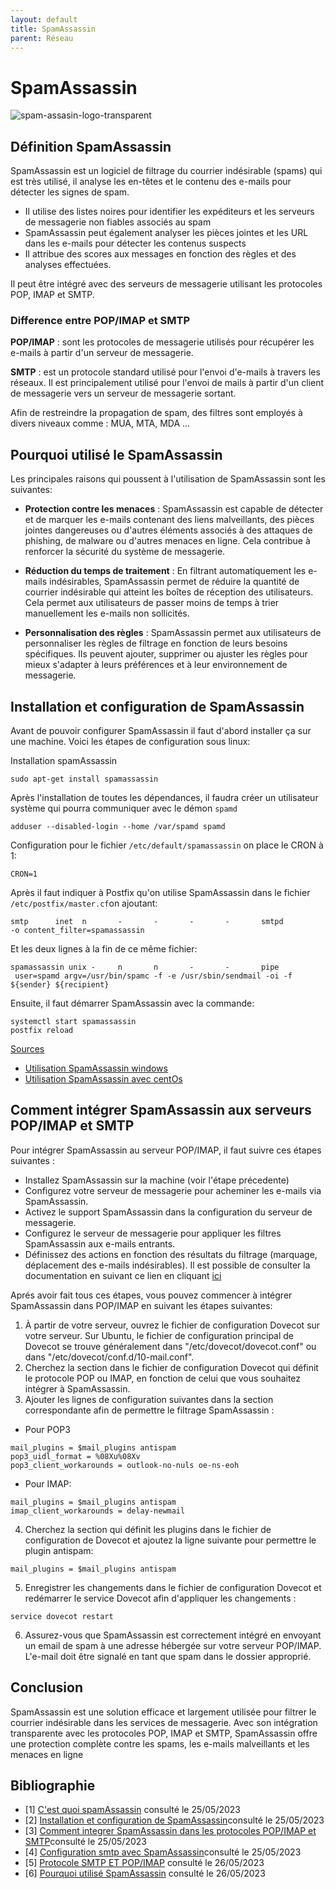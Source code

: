 ```yaml
---
layout: default
title: SpamAssassin
parent: Réseau
---
```


# SpamAssassin

![spam-assasin-logo-transparent](https://github.com/HaAymar/Wiki-TI/assets/71372488/1942bfb7-2f7b-4608-86ca-b60ff8112e35)

## Définition SpamAssassin
SpamAssassin est un logiciel de filtrage du courrier indésirable (spams) qui est très utilisé, il analyse les en-têtes et le contenu des e-mails pour détecter les signes de spam.
- Il utilise des listes noires pour identifier les expéditeurs et les serveurs de messagerie non fiables associés au spam
- SpamAssassin peut également analyser les pièces jointes et les URL dans les e-mails pour détecter les contenus suspects
- Il attribue des scores aux messages en fonction des règles et des analyses effectuées.

Il peut être intégré avec des serveurs de messagerie utilisant les protocoles POP, IMAP et SMTP.
### Difference entre POP/IMAP et SMTP

<b>POP/IMAP</b> : sont les protocoles de messagerie utilisés pour récupérer les e-mails à partir d'un serveur de messagerie.

<b>SMTP</b> :  est un protocole standard utilisé pour l'envoi d'e-mails à travers les réseaux. Il est principalement utilisé pour l'envoi de mails à partir d'un client de messagerie vers un serveur de messagerie sortant.

Afin de restreindre la propagation de spam, des filtres sont employés à divers niveaux comme : MUA, MTA, MDA ...
## Pourquoi utilisé le SpamAssassin

Les principales raisons qui poussent à l'utilisation de SpamAssassin sont les suivantes:

- <b>Protection contre les menaces</b> : SpamAssassin est capable de détecter et de marquer les e-mails contenant des liens malveillants, des pièces jointes dangereuses ou d'autres éléments associés à des attaques de phishing, de malware ou d'autres menaces en ligne. Cela contribue à renforcer la sécurité du système de messagerie.

- <b>Réduction du temps de traitement</b> : En filtrant automatiquement les e-mails indésirables, SpamAssassin permet de réduire la quantité de courrier indésirable qui atteint les boîtes de réception des utilisateurs. Cela permet aux utilisateurs de passer moins de temps à trier manuellement les e-mails non sollicités.

- <b>Personnalisation des règles</b> : SpamAssassin permet aux utilisateurs de personnaliser les règles de filtrage en fonction de leurs besoins spécifiques. Ils peuvent ajouter, supprimer ou ajuster les règles pour mieux s'adapter à leurs préférences et à leur environnement de messagerie.

## Installation et configuration de SpamAssassin
Avant de pouvoir configurer SpamAssassin il faut d'abord installer ça sur une machine.
Voici les étapes de configuration sous linux:

Installation spamAssassin

```
sudo apt-get install spamassassin
```

Après l'installation de toutes les dépendances, il faudra créer un utilisateur système qui pourra communiquer avec le démon `spamd`

```
adduser --disabled-login --home /var/spamd spamd
```

Configuration pour le fichier ```/etc/default/spamassassin``` on place le CRON à 1:

```
CRON=1
```
Après il faut indiquer à Postfix  qu'on utilise SpamAssassin dans le fichier `/etc/postfix/master.cf`on ajoutant:
```
smtp      inet  n       -       -       -       -       smtpd
-o content_filter=spamassassin
```
Et les deux lignes à la fin de ce même fichier:

```
spamassassin unix -     n       n       -       -       pipe
 user=spamd argv=/usr/bin/spamc -f -e /usr/sbin/sendmail -oi -f ${sender} ${recipient}
```
Ensuite, il faut démarrer SpamAssassin avec la commande:
```
systemctl start spamassassin
postfix reload
```
[Sources](https://www.hostnextra.com/kb/install-spamassassin-with-postfix-on-ubuntu/)

- [Utilisation SpamAssassin windows](https://cwiki.apache.org/confluence/display/spamassassin/UsingOnWindows)
- [Utilisation SpamAssassin avec centOs](https://archives.microlinux.fr/spamassassin-centos-7/)

## Comment intégrer SpamAssassin aux serveurs POP/IMAP et SMTP

Pour intégrer SpamAssassin au serveur POP/IMAP, il faut suivre ces étapes suivantes :
- Installez SpamAssassin sur la machine (voir l'étape précedente)
- Configurez votre serveur de messagerie pour acheminer les e-mails via SpamAssassin.
- Activez le support SpamAssassin dans la configuration du serveur de messagerie.
- Configurez le serveur de messagerie pour appliquer les filtres SpamAssassin aux e-mails entrants.
- Définissez des actions en fonction des résultats du filtrage (marquage, déplacement des e-mails indésirables).
Il est possible de consulter la documentation en suivant ce lien en cliquant [ici](https://doc.ubuntu-fr.org/serveur_mail_avec_postfix_et_courier-imap)

Aprés avoir fait tous ces étapes, vous pouvez commencer à intégrer SpamAssassin dans POP/IMAP en suivant les étapes suivantes:

1. À partir de votre serveur, ouvrez le fichier de configuration Dovecot sur votre serveur. Sur Ubuntu, le fichier de configuration principal de Dovecot se trouve généralement dans "/etc/dovecot/dovecot.conf" ou dans "/etc/dovecot/conf.d/10-mail.conf".
2. Cherchez la section dans le fichier de configuration Dovecot qui définit le protocole POP ou IMAP, en fonction de celui que vous souhaitez intégrer à SpamAssassin.
3. Ajouter les lignes de configuration suivantes dans la section correspondante afin de permettre le filtrage SpamAssassin :
- Pour POP3
```
mail_plugins = $mail_plugins antispam
pop3_uidl_format = %08Xu%08Xv
pop3_client_workarounds = outlook-no-nuls oe-ns-eoh
```
- Pour IMAP:
```
mail_plugins = $mail_plugins antispam
imap_client_workarounds = delay-newmail
```
4. Cherchez la section qui définit les plugins dans le fichier de configuration de Dovecot et ajoutez la ligne suivante pour permettre le plugin antispam:
```
mail_plugins = $mail_plugins antispam
```
5. Enregistrer les changements dans le fichier de configuration Dovecot et redémarrer le service Dovecot afin d'appliquer les changements :
```
service dovecot restart
```
6. Assurez-vous que SpamAssassin est correctement intégré en envoyant un email de spam à une adresse hébergée sur votre serveur POP/IMAP. L'e-mail doit être signalé en tant que spam dans le dossier approprié.

## Conclusion
SpamAssassin est une solution efficace et largement utilisée pour filtrer le courrier indésirable dans les services de messagerie. Avec son intégration transparente avec les protocoles POP, IMAP et SMTP, SpamAssassin offre une protection complète contre les spams, les e-mails malveillants et les menaces en ligne

## Bibliographie
- [1] [C'est quoi spamAssassin](https://en.wikipedia.org/w/index.php?title=Apache_SpamAssassin&action=history) consulté le 25/05/2023
- [2] [Installation et configuration de SpamAssassin](https://www.hostnextra.com/kb/install-spamassassin-with-postfix-on-ubuntu/)consulté le 25/05/2023
- [3] [Comment integrer SpamAssassin dans les protocoles POP/IMAP et SMTP](https://siguillaume.developpez.com/tutoriels/linux/mise-place-systeme-messagerie-electronique-sous-linux/?page=page-1)consulté le 25/05/2023
- [4] [Configuration smtp avec SpamAssassin](https://www.malekal.com/installer-configurer-spamassassin-debian/)consulté le 25/05/2023
- [5] [Protocole SMTP ET POP/IMAP](https://www.cleanfox.io/blog/divers/les-protocoles-de-messagerie/#:~:text=Les%20protocoles%20sortants%20(SMTP)%20servent,et%20de%20distribution%20des%20messages) consulté le 26/05/2023
- [6] [Pourquoi utilisé SpamAssassin](https://www.hostpapa.com/knowledgebase/fr/knowledge-base/comment-utiliser-spamassassin/) consulté le 26/05/2023
